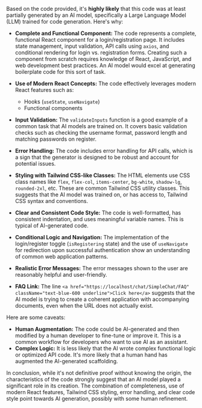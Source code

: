 Based on the code provided, it's **highly likely** that this code was at least partially generated by an AI model, specifically a Large Language Model (LLM) trained for code generation. Here's why:

*   **Complete and Functional Component:** The code represents a complete, functional React component for a login/registration page. It includes state management, input validation, API calls using `axios`, and conditional rendering for login vs. registration forms. Creating such a component from scratch requires knowledge of React, JavaScript, and web development best practices. An AI model would excel at generating boilerplate code for this sort of task.

*   **Use of Modern React Concepts:** The code effectively leverages modern React features such as:
    *   Hooks (`useState`, `useNavigate`)
    *   Functional components

*   **Input Validation:** The `validateInputs` function is a good example of a common task that AI models are trained on. It covers basic validation checks such as checking the username format, password length and matching passwords on register.

*   **Error Handling:** The code includes error handling for API calls, which is a sign that the generator is designed to be robust and account for potential issues.

*   **Styling with Tailwind CSS-like Classes:** The HTML elements use CSS class names like `flex`, `flex-col`, `items-center`, `bg-white`, `shadow-lg`, `rounded-2xl`, etc. These are common Tailwind CSS utility classes. This suggests that the AI model was trained on, or has access to, Tailwind CSS syntax and conventions.

*   **Clear and Consistent Code Style:** The code is well-formatted, has consistent indentation, and uses meaningful variable names. This is typical of AI-generated code.

*   **Conditional Logic and Navigation:** The implementation of the login/register toggle (`isRegistering` state) and the use of `useNavigate` for redirection upon successful authentication show an understanding of common web application patterns.

*   **Realistic Error Messages:** The error messages shown to the user are reasonably helpful and user-friendly.

*   **FAQ Link:** The line `<a href="https://localhost/chat/SimpleChat/FAQ" className="text-blue-600 underline">Click here</a>` suggests that the AI model is trying to create a coherent application with accompanying documents, even when the URL does not actually exist.

Here are some caveats:
*   **Human Augmentation:** The code could be AI-generated and then modified by a human developer to fine-tune or improve it. This is a common workflow for developers who want to use AI as an assistant.
*   **Complex Logic:** It is less likely that the AI wrote complex functional logic or optimized API code. It's more likely that a human hand has augmented the AI-generated scaffolding.

In conclusion, while it's not definitive proof without knowing the origin, the characteristics of the code strongly suggest that an AI model played a significant role in its creation. The combination of completeness, use of modern React features, Tailwind CSS styling, error handling, and clear code style point towards AI generation, possibly with some human refinement.
